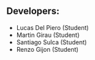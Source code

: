 ## Developers:
* Lucas Del Piero (Student)
* Martin Girau (Student)
* Santiago Sulca (Student)
* Renzo Gijon (Student)